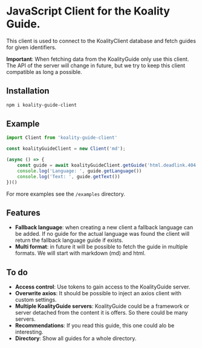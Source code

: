 # JavaScript Client for the Koality Guide.

This client is used to connect to the KoalityClient database and fetch guides for given identifiers.

**Important**: When fetching data from the KoalityGuide only use this client. The API of the server will change in future, but we try to keep this client compatible as long a possible.

## Installation

```bash
npm i koality-guide-client
```

## Example

```javascript
import Client from 'koality-guide-client'

const koalityGuideClient = new Client('md');

(async () => {
    const guide = await koalityGuideClient.getGuide('html.deadlink.404', 'de')
    console.log('Language: ', guide.getLanguage())
    console.log('Text: ', guide.getText())
})()
```

For more examples see the `/examples` directory.

## Features
- **Fallback language**: when creating a new client a fallback language can be added. If no guide for the actual language was found the client will return the fallback language guide if exists.
- **Multi format**: in future it will be possible to fetch the guide in multiple formats. We will start with markdown (md) and html.

## To do

- **Access control**: Use tokens to gain access to the KoalityGuide server.
- **Overwrite axios**: It should be possible to inject an axios client with custom settings.
- **Multiple KoalityGuide servers**: KoalityGuide could be a framework or server detached from the content it is offers. So there could be many servers.
- **Recommendations**: If you read this guide, this one could alo be interesting.
- **Directory**: Show all guides for a whole directory.
